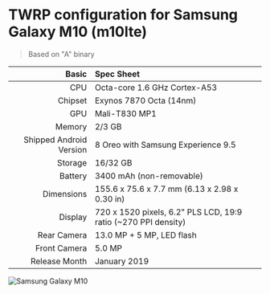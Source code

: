 # TWRP configuration for Samsung Galaxy M10 (m10lte)
> Based on "A" binary
 
Basic   | Spec Sheet
-------:|:-------------------------
CPU     | Octa-core 1.6 GHz Cortex-A53
Chipset | Exynos 7870 Octa (14nm)
GPU     | Mali-T830 MP1
Memory  | 2/3 GB
Shipped Android Version | 8 Oreo with Samsung Experience 9.5
Storage | 16/32 GB
Battery | 3400 mAh (non-removable)
Dimensions | 155.6 x 75.6 x 7.7 mm (6.13 x 2.98 x 0.30 in)
Display | 720 x 1520 pixels, 6.2" PLS LCD, 19:9 ratio (~270 PPI density)
Rear Camera  | 13.0 MP + 5 MP, LED flash
Front Camera | 5.0 MP
Release Month | January 2019
 
![Samsung Galaxy M10](https://fdn2.gsmarena.com/vv/bigpic/samsung-galaxy-m10-m105f.jpg "Samsung Galaxy M10")

